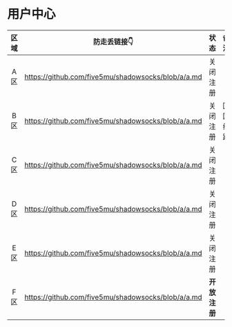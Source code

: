 # 用户中心

| 区域 | 防走丢链接👇 | 状态 | 备注 |
| :----: | :----: | :----: | :----: |
| A区 | https://github.com/five5mu/shadowsocks/blob/a/a.md | 关闭注册 | | 
| B区 | https://github.com/five5mu/shadowsocks/blob/a/a.md | 关闭注册 | 回国线路 | 
| C区 | https://github.com/five5mu/shadowsocks/blob/a/a.md | 关闭注册 | | 
| D区 | https://github.com/five5mu/shadowsocks/blob/a/a.md | 关闭注册 | | 
| E区 | https://github.com/five5mu/shadowsocks/blob/a/a.md | 关闭注册 | | 
| F区 | https://github.com/five5mu/shadowsocks/blob/a/a.md | <b>开放注册</b> | | 
